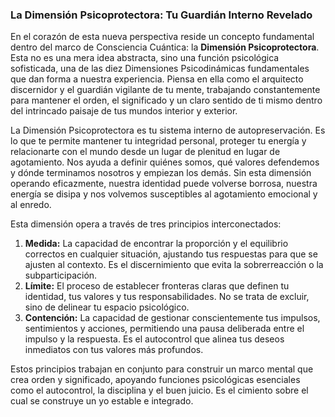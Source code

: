 ### La Dimensión Psicoprotectora: Tu Guardián Interno Revelado
En el corazón de esta nueva perspectiva reside un concepto fundamental dentro del marco de Consciencia Cuántica: la **Dimensión Psicoprotectora**. Esta no es una mera idea abstracta, sino una función psicológica sofisticada, una de las diez Dimensiones Psicodinámicas fundamentales que dan forma a nuestra experiencia. Piensa en ella como el arquitecto discernidor y el guardián vigilante de tu mente, trabajando constantemente para mantener el orden, el significado y un claro sentido de ti mismo dentro del intrincado paisaje de tus mundos interior y exterior.

La Dimensión Psicoprotectora es tu sistema interno de autopreservación. Es lo que te permite mantener tu integridad personal, proteger tu energía y relacionarte con el mundo desde un lugar de plenitud en lugar de agotamiento. Nos ayuda a definir quiénes somos, qué valores defendemos y dónde terminamos nosotros y empiezan los demás. Sin esta dimensión operando eficazmente, nuestra identidad puede volverse borrosa, nuestra energía se disipa y nos volvemos susceptibles al agotamiento emocional y al enredo.

Esta dimensión opera a través de tres principios interconectados:

1.  **Medida:** La capacidad de encontrar la proporción y el equilibrio correctos en cualquier situación, ajustando tus respuestas para que se ajusten al contexto. Es el discernimiento que evita la sobrerreacción o la subparticipación.
2.  **Límite:** El proceso de establecer fronteras claras que definen tu identidad, tus valores y tus responsabilidades. No se trata de excluir, sino de delinear tu espacio psicológico.
3.  **Contención:** La capacidad de gestionar conscientemente tus impulsos, sentimientos y acciones, permitiendo una pausa deliberada entre el impulso y la respuesta. Es el autocontrol que alinea tus deseos inmediatos con tus valores más profundos.

Estos principios trabajan en conjunto para construir un marco mental que crea orden y significado, apoyando funciones psicológicas esenciales como el autocontrol, la disciplina y el buen juicio. Es el cimiento sobre el cual se construye un yo estable e integrado.